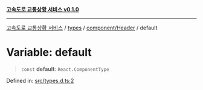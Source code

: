 [**고속도로 교통상황 서비스 v0.1.0**](../../../../README.md)

***

[고속도로 교통상황 서비스](../../../../modules.md) / [types](../../../README.md) / [component/Header](../README.md) / default

# Variable: default

> `const` **default**: `React.ComponentType`

Defined in: [src/types.d.ts:2](https://github.com/ksheyon123/road-status-preview/blob/f8475dd9e1f35d9b8acf92ef20ed9d0782a8bb42/src/types.d.ts#L2)

